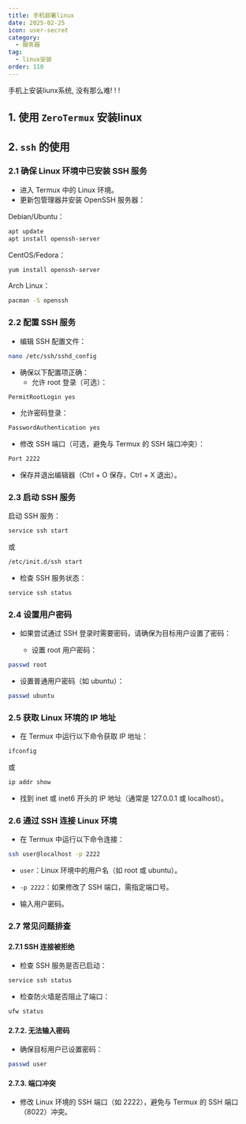 ```yaml
---
title: 手机部署linux
date: 2025-02-25
icon: user-secret
category:
  - 服务器
tag:
  - linux安装
order: 110
---
```


手机上安装liunx系统, 没有那么难! ! !

<!-- more -->

## 1. 使用 `ZeroTermux` 安装linux

## 2. `ssh` 的使用

### 2.1 确保 Linux 环境中已安装 SSH 服务
- 进入 Termux 中的 Linux 环境。
- 更新包管理器并安装 OpenSSH 服务器：

Debian/Ubuntu：
```bash
apt update
apt install openssh-server
```

CentOS/Fedora：
```bash
yum install openssh-server
```

Arch Linux：
```bash
pacman -S openssh
```

### 2.2 配置 SSH 服务
- 编辑 SSH 配置文件：

```bash
nano /etc/ssh/sshd_config
```

- 确保以下配置项正确：
  - 允许 root 登录（可选）：

```bash
PermitRootLogin yes
```

  - 允许密码登录：
```bash
PasswordAuthentication yes
```

  - 修改 SSH 端口（可选，避免与 Termux 的 SSH 端口冲突）：
```bash
Port 2222
```
- 保存并退出编辑器（Ctrl + O 保存，Ctrl + X 退出）。

### 2.3 启动 SSH 服务
启动 SSH 服务：
```bash
service ssh start
```

或

```bash
/etc/init.d/ssh start
```

- 检查 SSH 服务状态：

```bash
service ssh status
```

### 2.4 设置用户密码
- 如果尝试通过 SSH 登录时需要密码，请确保为目标用户设置了密码：

  - 设置 root 用户密码：

```bash
passwd root
```

  - 设置普通用户密码（如 ubuntu）：

```bash
passwd ubuntu
```
### 2.5 获取 Linux 环境的 IP 地址

- 在 Termux 中运行以下命令获取 IP 地址：
```bash
ifconfig
```

或

```bash
ip addr show
```

- 找到 inet 或 inet6 开头的 IP 地址（通常是 127.0.0.1 或 localhost）。

### 2.6 通过 SSH 连接 Linux 环境

- 在 Termux 中运行以下命令连接：

```bash
ssh user@localhost -p 2222
```
  - `user`：Linux 环境中的用户名（如 root 或 ubuntu）。
  - `-p 2222`：如果修改了 SSH 端口，需指定端口号。

- 输入用户密码。

### 2.7 常见问题排查
#### 2.7.1 SSH 连接被拒绝
- 检查 SSH 服务是否已启动：

```bash
service ssh status
```

- 检查防火墙是否阻止了端口：

```bash
ufw status
```

#### 2.7.2. 无法输入密码
- 确保目标用户已设置密码：

```bash
passwd user
```

#### 2.7.3. 端口冲突
- 修改 Linux 环境的 SSH 端口（如 2222），避免与 Termux 的 SSH 端口（8022）冲突。
